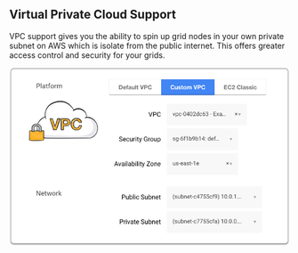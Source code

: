 ## Virtual Private Cloud Support

VPC support gives you the ability to spin up grid nodes in your own private subnet on AWS which is isolate from the public internet. This offers greater access control and security for your grids.

![](images/vpc.png)
